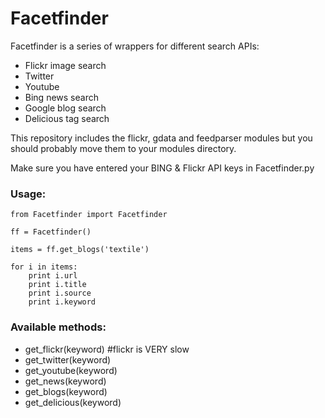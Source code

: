 Facetfinder
=============
Facetfinder is a series of wrappers for different search APIs:

- Flickr image search
- Twitter
- Youtube
- Bing news search
- Google blog search
- Delicious tag search

This repository includes the flickr, gdata and feedparser modules but you should
probably move them to your modules directory.

Make sure you have entered your BING & Flickr API keys in Facetfinder.py

### Usage:

	from Facetfinder import Facetfinder

	ff = Facetfinder()

	items = ff.get_blogs('textile')

	for i in items:
		print i.url
		print i.title
		print i.source
		print i.keyword

### Available methods:

- get_flickr(keyword) #flickr is VERY slow
- get_twitter(keyword)
- get_youtube(keyword)
- get_news(keyword)
- get_blogs(keyword)
- get_delicious(keyword)
